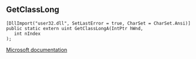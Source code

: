 ## GetClassLong

```
[DllImport("user32.dll", SetLastError = true, CharSet = CharSet.Ansi)]
public static extern uint GetClassLongA(IntPtr hWnd,
   int nIndex
);
```

[Microsoft documentation](https://docs.microsoft.com/en-us/windows/win32/api/winuser/nf-winuser-getclasslonga)
